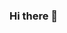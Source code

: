 ### Hi there 👋

<!--
**Chirag3011/Chirag3011** is a ✨ _special_ ✨ repository because its `README.md` (this file) appears on your GitHub profile.

Here are some ideas to get you started:
![Uploading NUX_Octodex.gif…]()

- 🔭 I’m currently working on ...
- 🌱 I’m currently learning ...
- 👯 I’m looking to collaborate on ...
- 🤔 I’m looking for help with ...
- 💬 Ask me about ...
- 📫 How to reach me: ...
- 😄 Pronouns: ...
- ⚡ Fun fact: ...
-->
